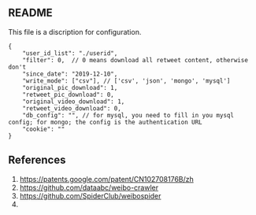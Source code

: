 ## README

This file is a discription for configuration.

```
{
    "user_id_list": "./userid",
    "filter": 0,  // 0 means download all retweet content, otherwise don't 
    "since_date": "2019-12-10",
    "write_mode": ["csv"], // ['csv', 'json', 'mongo', 'mysql']
    "original_pic_download": 1,
    "retweet_pic_download": 0,
    "original_video_download": 1,
    "retweet_video_download": 0,
    "db_config": "", // for mysql, you need to fill in you mysql config; for mongo; the config is the authentication URL
    "cookie": ""
}
```


## References

1. https://patents.google.com/patent/CN102708176B/zh
2. https://github.com/dataabc/weibo-crawler
3. https://github.com/SpiderClub/weibospider
4. 

